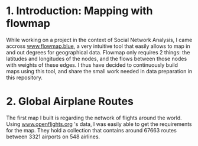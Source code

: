 # 1. Introduction: Mapping with flowmap
While working on a project in the context of Social Network Analysis, I came accross www.flowmap.blue, a very intuitive tool that easily allows to map in and out degrees for geographical data. 
Flowmap only requires 2 things: the latitudes and longitudes of the nodes, and the flows between those nodes with weights of these edges.
I thus have decided to continuously build maps using this tool, and share the small work needed in data preparation in this repository.

# 2. Global Airplane Routes
The first map I built is regarding the network of flights around the world. Using www.openflights.org 's data, I was easily able to get the requirements for the map. They hold a collection that contains around 67663 routes between 3321 airports on 548 airlines.
